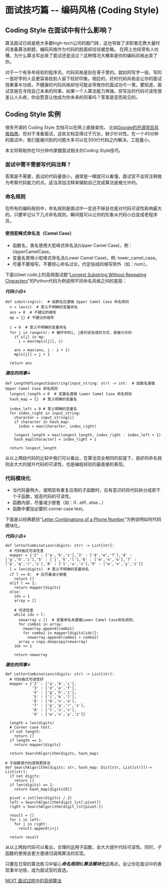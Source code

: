 # 面试技巧篇 -- 编码风格 (Coding Style)

## Coding Style 在面试中有什么影响？
算法面试已经是绝大多数high-tech公司的敲门砖，这也导致了求职者花费大量时间准备算法刷题，编码风格作为代码的脸面却往往被忽略。
在网上也经常有人吐槽，为什么算法写出来了面试还是没过？这种情况大概率是你的编码风格出卖了你。

对于一个有多年经验的程序员，代码风格是刻在骨子里的。就如同写字一般，写的一首好字的人会更容易给别人留下较好印象。相应的，好的代码风格会让你的面试效果事半功倍，不健康的代码风格却也可能会导致你的面试功亏一篑。要知道，面试官是在寻找自己未来的同事，如果一个人算法能力再强，但写出的代码可读性很差让人头疼，你会愿意让他成为你未来的同事吗？答案是显而易见的。

## Coding Style 实例
很多开源的 Coding Style 文档可以在网上直接查找， 比如[Google的开源项目风格指南](https://zh-google-styleguide.readthedocs.io/en/latest/)。但对于准备面试，这些文档显得过于冗长，缺少针对性。在一个45分钟的面试中，我们能被问到的问题大多可以在300行代码之内解决，工程量小。

本文将帮助你在10分钟内掌握面试相关的Coding Style技巧。

### 面试中需不需要写代码注释？
答案是不需要，面试的代码量很小，通常是一眼就可以看懂，面试官不会将注释做为考察代码能力的点。适当添加注释来辅助自己完成算法是被允许的。

### 命名规则
在所有的编码规则中，命名规则是面试中一定逃不掉且也是对代码可读性影响最大的。只要牢记以下几点命名规则，瞬间就可以让你的形象从代码小白变成老程序员。

#### 使用驼峰式命名法（Camel Case）
- 函数名，类名使用大驼峰式命名法(Upper Camel Case)，例：UpperCamelCase。
- 变量名使用小驼峰式命名法(Lower Camel Case)，例: lower_camel_case。
- 尽量不要缩写。不要担心命名过长，约定俗成的缩写除外（如：num）。

下面以leet code上的高频面试题“[Longest Substring Without Repeating Characters](https://leetcode.com/problems/longest-substring-without-repeating-characters/)”的Python代码为例说明不同命名风格之间的差距：

***代码小白↓***
```
def substring(s):  # 函数名应遵循 Upper Camel Case 命名规则
  n = len(s)  # 意义不明确的变量命名
  ans = 0  # 不建议的缩写
  mp = {} # 不建议的缩写
  
  i = 0  # 意义不明确的变量命名
  for j in range(n): # 循环中的i, j是约定俗成的方式，是被允许的
    if s[j] in mp:
      i = max(mp[s[j]], i)
      
    ans = max(ans, j - i + 1)
    mp[s[j]] = j + 1

  return ans
```

***潜在的同事↓***
```
def LengthOfLongestSubstring(input_string: str) -> int:  # 函数名遵循 Upper Camel Case 命名规则
  longest_length = 0  # 变量名遵循 Lower Camel Case 命名规则
  hash_map = {}  # 意义明确的变量名
  
  index_left = 0 # 意义明确的变量名
  for index_right in input_string:
    character = input_string[i]
    if character in hash_map:
      index = max(character, index_right)
    
    longest_length = max(longest_length, index_right - index_left + 1)
    hash_map[character] = index_right + 1
    
  return longest_length
```

从以上两段代码的比较中我们可以看出，在算法完全相同的前提下，良好的命名规则会大大的提升代码的可读性，也是编程经验的最直接的表现。

### 代码模块化
- 当代码量稍大，或明显有重复应用的子函数时，应有意识的将代码拆分成若干个子函数，提高代码的可读性。
- 函数内部，尽量减少嵌套（如：if...elif...else...）
- 函数中要加必要的 corner case test。

下面是以经典题目“[Letter Combinations of a Phone Number](https://leetcode.com/problems/letter-combinations-of-a-phone-number/)”为例说明如何代码模块化。

***代码小白↓***
```
def letterCombinations(digits: str) -> List[str]:
  # 代码格式可读性差
  mapper = {'2' : ['a','b','c'],'3' : ['d','e','f'],'4' : ['g','h','i'],'5' : ['j','k','l'],'6' : ['m','n','o'],'7' : ['p','q','r','s'],'8' : ['t','u','v'],'9' : ['w','x','y','z']}
  l = len(digits)  # 意义不明确的变量命名
  if l == 0:  # 应尽量减少嵌套
    return []
  elif l == 1:
    return mapper[digits]
  else:
    idx = 1
    array = []
    
    # 可读性差
    while idx < l:
      newarray = []  # 变量命名未遵循Lower Camel Case命名规则。
      for combo1 in array:
        newarray.append(combo1)
        for combo2 in mapper[digits[idx]]:
          newarray.append(combo1 + combo2)
      array = copy.deepcopy(newarray)
    idx += 1
    
    return newarray
```

***潜在的同事↓***
```
def LetterCombinations(digits: str) -> List[str]:
  # 代码格式可读性好
  mapper = {'2' : ['a','b','c'],
            '3' : ['d','e','f'],
            '4' : ['g','h','i'],
            '5' : ['j','k','l'],
            '6' : ['m','n','o'],
            '7' : ['p','q','r','s'],
            '8' : ['t','u','v'],
            '9' : ['w','x','y','z']}

  length = len(digits)
  # Corner case test.
  if not length:
    return []
  if length == 1:
    return mapper[digits]
    
  return SearchAlgorithm(digits, hash_map)

# 子函数使代码逻辑更简洁
def SearchAlgorithm(digits: str, hash_map: Dict[str, List[str]])-> List[str]:
  if not digits:
    return []
  if len(digits) == 1:
    return hash_map[digits[0]]

  pivot = int(len(digits) / 2)
  left = SearchAlgorithm(digit_lst[:pivot])
  right = SearchAlgorithm(digit_lst[pivot:])

  result = []
  for i in left:
    for j in right:
      result.append(i+j)

  return result 
```

从以上两段代码可以看出，合理的运用子函数，会大大提升代码可读性。同时，子函数的使用会更方便递归调用算法的实现。


只要在日常的算法练习中留心***命名规则***和***算法模块化***这两点，会让你在面试中的表现事半功倍，成为面试官的首选。

[NEXT 面试过程中的高频算法](https://sourcelancer.github.io/RegularlyAppearedTopics/)
